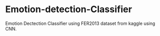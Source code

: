 # Emotion-detection-Classifier
Emotion Dectection Classifier using FER2013 dataset from kaggle using CNN.
